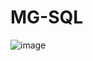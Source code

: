 # MG-SQL

![image](https://github.com/user-attachments/assets/d2e08dbb-ed30-4be2-9f5a-aaee5c94ddbf)
